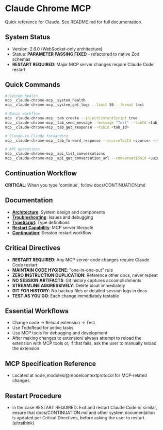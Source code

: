 # Claude Chrome MCP

Quick reference for Claude. See README.md for full documentation.

## System Status
- Version: 2.6.0 (WebSocket-only architecture)
- Status: **PARAMETER PASSING FIXED** - refactored to native Zod schemas
- **RESTART REQUIRED**: Major MCP server changes require Claude Code restart

## Quick Commands
```bash
# System health
mcp__claude-chrome-mcp__system_health
mcp__claude-chrome-mcp__system_get_logs --limit 50 --format text

# Basic workflow
mcp__claude-chrome-mcp__tab_create --injectContentScript true
mcp__claude-chrome-mcp__tab_send_message --message "Test" --tabId <tab_id>
mcp__claude-chrome-mcp__tab_get_response --tabId <tab_id>

# Claude-to-Claude forwarding
mcp__claude-chrome-mcp__tab_forward_response --sourceTabId <source> --targetTabId <target>

# API operations
mcp__claude-chrome-mcp__api_list_conversations
mcp__claude-chrome-mcp__api_get_conversation_url --conversationId <uuid>
```

## Continuation Workflow  
**CRITICAL**: When you type 'continue', follow docs/CONTINUATION.md

## Documentation
- **[Architecture](docs/ARCHITECTURE.md)**: System design and components
- **[Troubleshooting](docs/TROUBLESHOOTING.md)**: Issues and debugging
- **[TypeScript](docs/TYPESCRIPT.md)**: Type definitions  
- **[Restart Capability](docs/RESTART-CAPABILITY.md)**: MCP server lifecycle
- **[Continuation](docs/CONTINUATION.md)**: Session restart workflow

## Critical Directives
- **RESTART REQUIRED**: Any MCP server code changes require Claude Code restart
- **MAINTAIN CODE HYGIENE**: "one-in-one-out" rule
- **ZERO INSTRUCTION DUPLICATION**: Reference other docs, never repeat
- **NO SESSION ARTIFACTS**: Git history captures accomplishments
- **STREAMLINE AGGRESSIVELY**: Delete bloat immediately
- **GIT FOR HISTORY**: No backup files or detailed session logs in docs
- **TEST AS YOU GO**: Each change immediately testable

## Essential Workflows
- Change code → Reload extension → Test
- Use TodoRead for active tasks
- Use MCP tools for debugging and development
- After making changes to extension/ always attempt to reload the extension with MCP tools or, if that fails, ask the user to manually reload the extension

## MCP Specification Reference
- Located at node_modules/@modelcontextprotocol for MCP-related changes

## Restart Procedure
- In the case RESTART REQUIRED: Exit and restart Claude Code or similar, ensure that docs/CONTINUATION.md and other system documentation is updated per Critical Directives, before asking the user to restart. (ultrathink)